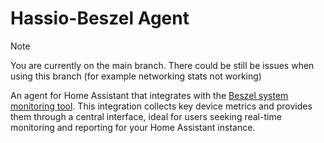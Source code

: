# Hassio-Beszel Agent

> [!NOTE]  
> You are currently on the main branch. There could be still be issues when using this branch (for example networking stats not working)

An agent for Home Assistant that integrates with the [Beszel system monitoring tool](https://github.com/henrygd/beszel). This integration collects key device metrics and provides them through a central interface, ideal for users seeking real-time monitoring and reporting for your Home Assistant instance.